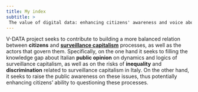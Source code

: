 ```yaml
---
title: My index
subtitle: >
 The value of digital data: enhancing citizens' awareness and voice about surveillance capitalism
---
```



V-DATA project seeks to contribute to building a more balanced relation between **citizens** and [**surveillance capitalism**](https://shoshanazuboff.com/book/about/) processes, as well as the actors that govern them. Specifically, on the one hand it seeks to filling the knowledge gap about Italian **public opinion** on dynamics and logics of surveillance capitalism, as well as on the risks of **inequality** and **discrimination** related to surveillance capitalism in Italy. On the other hand, it seeks to raise the public awareness on these issues, thus potentially enhancing citizens’ ability to questioning these processes.
